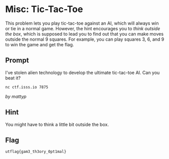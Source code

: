 # Misc: Tic-Tac-Toe
This problem lets you play tic-tac-toe against an AI, 
which will always win or tie in a normal game. However,
the hint encourages you to *think outside the box*, which 
is supposed to lead you to find out that you can make moves 
outside the normal 9 squares. For example, you can play 
squares 3, 6, and 9 to win the game and get the flag.

## Prompt
I've stolen alien technology to develop the ultimate
tic-tac-toe AI. Can you beat it?

`nc ctf.isss.io 7875`

_by mattyp_

## Hint
You might have to think a little bit outside the box.

## Flag
`utflag{gam3_th3ory_0pt1mal}`
